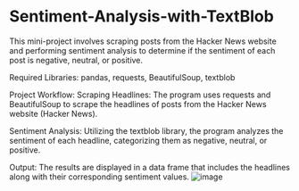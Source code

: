 # Sentiment-Analysis-with-TextBlob
This mini-project involves scraping posts from the Hacker News website and performing sentiment analysis to determine if the sentiment of each post is negative, neutral, or positive.

Required Libraries: pandas, requests, BeautifulSoup, textblob

Project Workflow:
Scraping Headlines: The program uses requests and BeautifulSoup to scrape the headlines of posts from the Hacker News website (Hacker News).

Sentiment Analysis: Utilizing the textblob library, the program analyzes the sentiment of each headline, categorizing them as negative, neutral, or positive.

Output: The results are displayed in a data frame that includes the headlines along with their corresponding sentiment values.
![image](https://github.com/user-attachments/assets/2264ef4f-7d5e-438a-b035-43f65bfb5f05)

